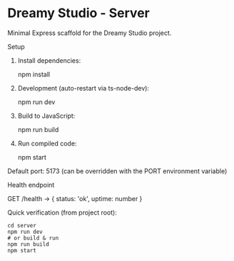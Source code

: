 # Dreamy Studio - Server

Minimal Express scaffold for the Dreamy Studio project.

Setup


1. Install dependencies:

	npm install

2. Development (auto-restart via ts-node-dev):

	npm run dev

3. Build to JavaScript:

	npm run build

4. Run compiled code:

	npm start

Default port: 5173 (can be overridden with the PORT environment variable)

Health endpoint

GET /health -> { status: 'ok', uptime: number }

Quick verification (from project root):

	cd server
	npm run dev
	# or build & run
	npm run build
	npm start

